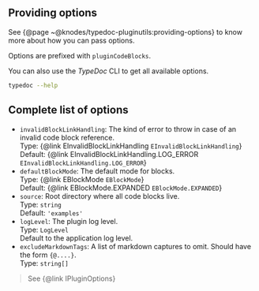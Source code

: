 ## Providing options

See {@page ~@knodes/typedoc-pluginutils:providing-options} to know more about how you can pass options.

Options are prefixed with `pluginCodeBlocks`.

You can also use the *TypeDoc* CLI to get all available options.

```sh
typedoc --help
```

## Complete list of options

* `invalidBlockLinkHandling`: The kind of error to throw in case of an invalid code block reference.\
  Type: {@link EInvalidBlockLinkHandling `EInvalidBlockLinkHandling`}\
  Default: {@link EInvalidBlockLinkHandling.LOG_ERROR `EInvalidBlockLinkHandling.LOG_ERROR`}
* `defaultBlockMode`: The default mode for blocks.\
  Type: {@link EBlockMode `EBlockMode`}\
  Default: {@link EBlockMode.EXPANDED `EBlockMode.EXPANDED`}
* `source`: Root directory where all code blocks live.\
  Type: `string`\
  Default: `'examples'`
* `logLevel`: The plugin log level.\
  Type: `LogLevel`\
  Default to the application log level.
* `excludeMarkdownTags`: A list of markdown captures to omit. Should have the form `{@....}`.\
  Type: `string[]`

> See {@link IPluginOptions}
